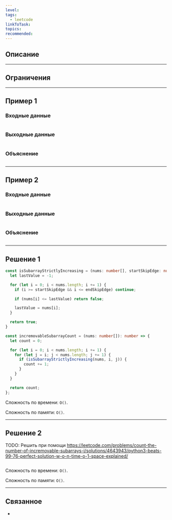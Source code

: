 ```yaml
---
level: 
tags:
  - leetcode
linkToTask: 
topics: 
recommended:
---
```

## Описание

---
## Ограничения

---
## Пример 1

### Входные данные

```

```
### Выходные данные

```

```
### Объяснение

```

```

---
## Пример 2

### Входные данные

```

```
### Выходные данные

```

```
### Объяснение

```

```

---
## Решение 1

```typescript
const isSubarrayStrictlyIncreasing = (nums: number[], startSkipEdge: number, endSkipEdge: number) => {
  let lastValue = -1;

  for (let i = 0; i < nums.length; i += 1) {
    if (i >= startSkipEdge && i <= endSkipEdge) continue;

    if (nums[i] <= lastValue) return false;

    lastValue = nums[i];
  }

  return true;
}

const incremovableSubarrayCount = (nums: number[]): number => {
  let count = 0;

  for (let i = 0; i < nums.length; i += 1) {
    for (let j = i; j < nums.length; j += 1) {
      if (isSubarrayStrictlyIncreasing(nums, i, j)) {
        count += 1;
      }
    }
  }

  return count;
};
```

Сложность по времени: `O()`.

Сложность по памяти: `O()`.

---
## Решение 2

TODO: Решить при помощи https://leetcode.com/problems/count-the-number-of-incremovable-subarrays-i/solutions/4643943/python3-beats-99-76-perfect-solution-w-o-n-time-o-1-space-explained/

```typescript

```

Сложность по времени: `O()`.

Сложность по памяти: `O()`.

---
## Связанное

- 